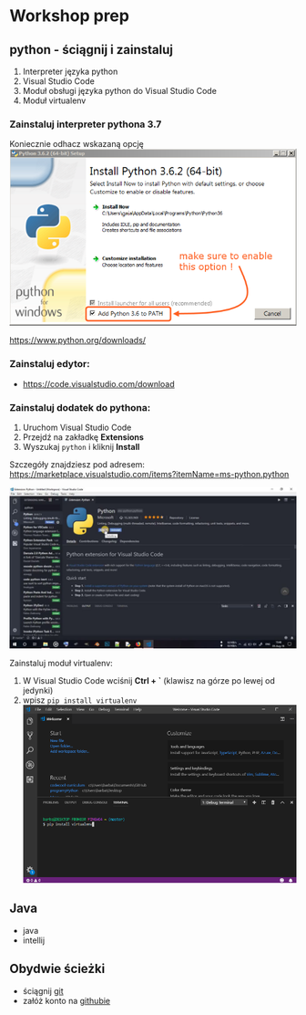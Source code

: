 # Workshop prep

## python - ściągnij i zainstaluj

1. Interpreter języka python
2. Visual Studio Code
3. Moduł obsługi języka python do Visual Studio Code
4. Moduł virtualenv

### Zainstaluj interpreter pythona 3.7
Koniecznie odhacz wskazaną opcję
![Python path](py_install.png)

https://www.python.org/downloads/

### Zainstaluj edytor:
  * https://code.visualstudio.com/download

### Zainstaluj dodatek do pythona:
  1. Uruchom Visual Studio Code
  2. Przejdź na zakładkę **Extensions** 
  3. Wyszukaj `python` i kliknij **Install**
  
Szczegóły znajdziesz pod adresem: https://marketplace.visualstudio.com/items?itemName=ms-python.python

![python ext](python_ext.jpg)

Zainstaluj moduł virtualenv:
1. W Visual Studio Code wciśnij **Ctrl + `** (klawisz na górze po lewej od jedynki)
2. wpisz `pip install virtualenv`
![virtual env](virtualenv.png)

## Java
* java
* intellij


## Obydwie ścieżki
* ściągnij [git](https://git-scm.com/)
* załóż konto na [githubie](https://github.com)

